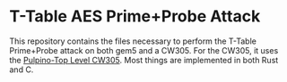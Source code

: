 # T-Table AES Prime+Probe Attack

This repository contains the files necessary to perform the T-Table Prime+Probe
attack on both gem5 and a CW305. For the CW305, it uses the [Pulpino-Top Level
CW305][pulpino-top]. Most things are implemented in both Rust and C.



[pulpino-top]: https://github.com/coastalwhite/pulpino-top-level-cw305